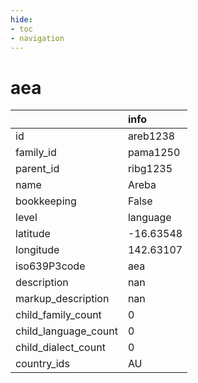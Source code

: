 ```yaml
---
hide:
- toc
- navigation
---
```

# aea
|                      | info      |
|:---------------------|:----------|
| id                   | areb1238  |
| family_id            | pama1250  |
| parent_id            | ribg1235  |
| name                 | Areba     |
| bookkeeping          | False     |
| level                | language  |
| latitude             | -16.63548 |
| longitude            | 142.63107 |
| iso639P3code         | aea       |
| description          | nan       |
| markup_description   | nan       |
| child_family_count   | 0         |
| child_language_count | 0         |
| child_dialect_count  | 0         |
| country_ids          | AU        |